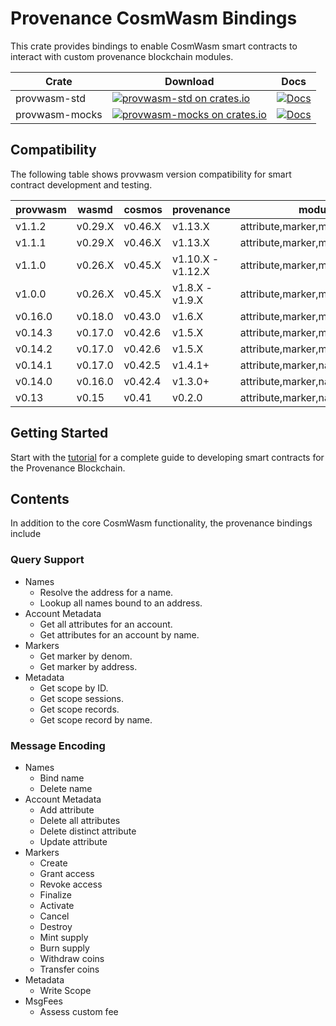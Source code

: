 # Provenance CosmWasm Bindings

This crate provides bindings to enable CosmWasm smart contracts to interact with custom provenance
blockchain modules.

| Crate          | Download                                                                                                                      | Docs                                                                                |
|----------------|-------------------------------------------------------------------------------------------------------------------------------|-------------------------------------------------------------------------------------|
| provwasm-std   | [![provwasm-std on crates.io](https://img.shields.io/crates/v/provwasm-std.svg)](https://crates.io/crates/provwasm-std)       | [![Docs](https://docs.rs/provwasm-std/badge.svg)](https://docs.rs/provwasm-std)     |
| provwasm-mocks | [![provwasm-mocks on crates.io](https://img.shields.io/crates/v/provwasm-mocks.svg)](https://crates.io/crates/provwasm-mocks) | [![Docs](https://docs.rs/provwasm-mocks/badge.svg)](https://docs.rs/provwasm-mocks) |

## Compatibility

The following table shows provwasm version compatibility for smart contract development and testing.

| provwasm | wasmd   | cosmos  | provenance        | module support                         |
|----------|---------|---------|-------------------|----------------------------------------|
| v1.1.2   | v0.29.X | v0.46.X | v1.13.X           | attribute,marker,metadata,msgfees,name |
| v1.1.1   | v0.29.X | v0.46.X | v1.13.X           | attribute,marker,metadata,msgfees,name |
| v1.1.0   | v0.26.X | v0.45.X | v1.10.X - v1.12.X | attribute,marker,metadata,msgfees,name |
| v1.0.0   | v0.26.X | v0.45.X | v1.8.X - v1.9.X   | attribute,marker,metadata,name         |
| v0.16.0  | v0.18.0 | v0.43.0 | v1.6.X            | attribute,marker,metadata,name         |
| v0.14.3  | v0.17.0 | v0.42.6 | v1.5.X            | attribute,marker,metadata,name         |
| v0.14.2  | v0.17.0 | v0.42.6 | v1.5.X            | attribute,marker,metadata,name         |
| v0.14.1  | v0.17.0 | v0.42.5 | v1.4.1+           | attribute,marker,name                  |
| v0.14.0  | v0.16.0 | v0.42.4 | v1.3.0+           | attribute,marker,name                  |
| v0.13    | v0.15   | v0.41   | v0.2.0            | attribute,marker,name                  |

## Getting Started

Start with the [tutorial](docs/tutorial/01-overview.md) for a complete guide to developing smart
contracts for the Provenance Blockchain.

## Contents

In addition to the core CosmWasm functionality, the provenance bindings include

### Query Support

- Names
  - Resolve the address for a name.
  - Lookup all names bound to an address.
- Account Metadata
  - Get all attributes for an account.
  - Get attributes for an account by name.
- Markers
  - Get marker by denom.
  - Get marker by address.
- Metadata
  - Get scope by ID.
  - Get scope sessions.
  - Get scope records.
  - Get scope record by name.

### Message Encoding

- Names
  - Bind name
  - Delete name
- Account Metadata
  - Add attribute
  - Delete all attributes
  - Delete distinct attribute
  - Update attribute
- Markers
  - Create
  - Grant access
  - Revoke access
  - Finalize
  - Activate
  - Cancel
  - Destroy
  - Mint supply
  - Burn supply
  - Withdraw coins
  - Transfer coins
- Metadata
  - Write Scope
- MsgFees
  - Assess custom fee
